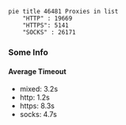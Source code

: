 
```mermaid
pie title 46481 Proxies in list
    "HTTP" : 19669
    "HTTPS": 5141
    "SOCKS" : 26171
```

### Some Info
#### Average Timeout

- mixed: 3.2s
- http: 1.2s
- https: 8.3s
- socks: 4.7s